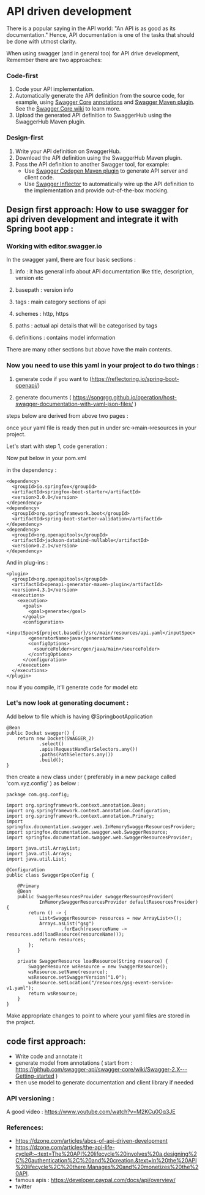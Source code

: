 # API driven development


There is a popular saying in the API world: "An API is as good as its documentation." Hence, API documentation is one of the tasks that should be done with utmost clarity.

When using swagger (and in general too) for API drive development, Remember there are two approaches:

### Code-first
1. Code your API implementation.
2. Automatically generate the API definition from the source code, for example, using [Swagger Core](https://github.com/swagger-api/swagger-core) [annotations](https://github.com/swagger-api/swagger-core/wiki/Swagger-2.X---Annotations) and [Swagger Maven plugin](https://github.com/swagger-api/swagger-core/tree/master/modules/swagger-maven-plugin). See the [Swagger Core wiki](https://github.com/swagger-api/swagger-core/wiki/Swagger-2.X---Getting-started) to learn more.
3. Upload the generated API definition to SwaggerHub using the SwaggerHub Maven plugin.

### Design-first
1. Write your API definition on SwaggerHub.
2. Download the API definition using the SwaggerHub Maven plugin.
3. Pass the API definition to another Swagger tool, for example:
    - Use [Swagger Codegen Maven plugin](https://github.com/swagger-api/swagger-codegen/tree/master/modules/swagger-codegen-maven-plugin) to generate API server and client code.
    - Use [Swagger Inflector](https://github.com/swagger-api/swagger-inflector) to automatically wire up the API definition to the implementation and provide out-of-the-box mocking.


## Design first approach: How to use swagger for api driven development and integrate it with Spring boot app :

### Working with editor.swagger.io

In the swagger yaml, there are four basic sections :

1) info : it has general info about API documentation like title, description, version etc
2) basepath : version info

3) tags : main category sections of api

4) schemes : http, https

5) paths : actual api details that will be categorised by tags

6) definitions : contains model information

There are many other sections but above have the main contents.

### Now you need to use this yaml in your project to do two things :

1) generate code if you want to (https://reflectoring.io/spring-boot-openapi/)

2) generate documents ( https://songrgg.github.io/operation/host-swagger-documentation-with-yaml-json-files/ )

steps below are derived from above two pages :

once your yaml file is ready then put in under src->main->resources in your project.

Let's start with step 1, code generation :

Now put below in your pom.xml

in the dependency :

```
<dependency>
  <groupId>io.springfox</groupId>
  <artifactId>springfox-boot-starter</artifactId>
  <version>3.0.0</version>
</dependency>
<dependency>
  <groupId>org.springframework.boot</groupId>
  <artifactId>spring-boot-starter-validation</artifactId>
</dependency>
<dependency>
  <groupId>org.openapitools</groupId>
  <artifactId>jackson-databind-nullable</artifactId>
  <version>0.2.1</version>
</dependency>
```

And in plug-ins :

```
<plugin>
  <groupId>org.openapitools</groupId>
  <artifactId>openapi-generator-maven-plugin</artifactId>
  <version>4.3.1</version>
  <executions>
    <execution>
      <goals>
        <goal>generate</goal>
      </goals>
      <configuration>
        <inputSpec>${project.basedir}/src/main/resources/api.yaml</inputSpec>
        <generatorName>java</generatorName>
        <configOptions>
          <sourceFolder>src/gen/java/main</sourceFolder>
        </configOptions>
      </configuration>
    </execution>
  </executions>
</plugin>
```

now if you compile, it'll generate code for model etc

### Let's now look at generating document :

Add below to file which is having @SpringbootApplication

```
@Bean
public Docket swagger() {
    return new Docket(SWAGGER_2)
            .select()
            .apis(RequestHandlerSelectors.any())
            .paths(PathSelectors.any())
            .build();
}
```

then create a new class under ( preferably in a new package called 'com.xyz.config' ) as below :

```
package com.gsg.config;

import org.springframework.context.annotation.Bean;
import org.springframework.context.annotation.Configuration;
import org.springframework.context.annotation.Primary;
import springfox.documentation.swagger.web.InMemorySwaggerResourcesProvider;
import springfox.documentation.swagger.web.SwaggerResource;
import springfox.documentation.swagger.web.SwaggerResourcesProvider;

import java.util.ArrayList;
import java.util.Arrays;
import java.util.List;

@Configuration
public class SwaggerSpecConfig {

    @Primary
    @Bean
    public SwaggerResourcesProvider swaggerResourcesProvider(
            InMemorySwaggerResourcesProvider defaultResourcesProvider) {
        return () -> {
            List<SwaggerResource> resources = new ArrayList<>();
            Arrays.asList("gsg")
                    .forEach(resourceName -> resources.add(loadResource(resourceName)));
            return resources;
        };
    }

    private SwaggerResource loadResource(String resource) {
        SwaggerResource wsResource = new SwaggerResource();
        wsResource.setName(resource);
        wsResource.setSwaggerVersion("1.0");
        wsResource.setLocation("/resources/gsg-event-service-v1.yaml");
        return wsResource;
    }
}
```

Make appropriate changes to point to where your yaml files are stored in the project.


## code first approach:

 - Write code and annotate it
 - generate model from annotations ( start from : https://github.com/swagger-api/swagger-core/wiki/Swagger-2.X---Getting-started )
 - then use model to generate documentation and client library if needed


### API versioning :

A good video : https://www.youtube.com/watch?v=M2KCu0Oq3JE



### References:

- https://dzone.com/articles/abcs-of-api-driven-development
- https://dzone.com/articles/the-api-life-cycle#:~:text=The%20API%20lifecycle%20involves%20a,designing%2C%20authentication%2C%20and%20creation.&text=In%20the%20API%20lifecycle%2C%20there,Manages%20and%20monetizes%20the%20API.
- famous apis : https://developer.paypal.com/docs/api/overview/
- twitter

